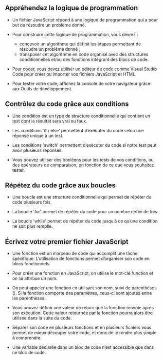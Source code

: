 ## Appréhendez la logique de programmation

* Un fichier JavaScript répond à une logique de programmation qui a pour but de résoudre un problème donné.

* Pour construire cette logique de programmation, vous devrez :
  - concevoir un algorithme qui définit les étapes permettant de résoudre un problème donné ;
  - transposer cet algorithme en code organisé avec des structures conditionnelles et/ou des fonctions intégrant des blocs de code.

* Pour coder, vous devez utiliser un éditeur de code comme Visual Studio Code pour créer ou importer vos fichiers JavaScript et HTML.

* Pour tester votre code, affichez la console de votre navigateur grâce aux Outils de développement.

## Contrôlez du code grâce aux conditions

* Une condition est un type de structure conditionnelle qui contient un test dont le résultat sera vrai ou faux.

* Les conditions 'if / else' permettent d’exécuter du code selon une réponse unique à un test.
 
* Les conditions 'switch' permettent d’exécuter du code si notre test peut avoir plusieurs réponses.

* Vous pouvez utiliser des booléens pour les tests de vos conditions, ou des opérateurs de comparaison, en fonction de ce que vous souhaitez tester.

## Répétez du code grâce aux boucles

* Une boucle est une structure conditionnelle qui permet de répéter du code plusieurs fois.

* La boucle 'for' permet de répéter du code pour un nombre défini de fois.
 
* La boucle 'while' permet de répéter du code jusqu’à ce qu’une condition ne soit plus remplie.

## Écrivez votre premier fichier JavaScript

* Une fonction est un morceau de code qui accomplit une tâche spécifique. L’utilisation de fonctions permet d’organiser son code en blocs fonctionnels.

* Pour créer une fonction en JavaScript, on utilise le mot-clé function et on lui attribue un nom.

* On peut appeler une fonction en utilisant son nom, suivi de parenthèses (). Si la fonction comporte des paramètres, ceux-ci sont ajoutés entre les parenthèses. 
 
* Vous pouvez définir une valeur de retour que la fonction renvoie après son exécution. Cette valeur retournée par la fonction pourra alors être utilisée dans la suite du code.

* Séparer son code en plusieurs fonctions et en plusieurs fichiers vous permet de mieux découper votre code, et donc de le rendre plus simple à comprendre. 

* Une variable déclarée dans un bloc de code n’est accessible que dans ce bloc de code.
